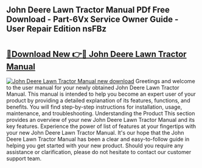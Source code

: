## John Deere Lawn Tractor Manual PDf Free Download - Part-6Vx Service Owner Guide - User Repair Edition nsFBz

# <h2><a href="http://bc92275.oget.top/?id=John+Deere+Lawn+Tractor+Manual">🔗Download New 👉🔴 John Deere Lawn Tractor Manual</a></h2>

[![John Deere Lawn Tractor Manual new download](https://i.imgur.com/5g1atiW.png)](http://bc92275.oget.top/?id=John+Deere+Lawn+Tractor+Manual)
Greetings and welcome to the user manual for your newly obtained John Deere Lawn Tractor Manual. This manual is intended to help you become an expert user of your product by providing a detailed explanation of its features, functions, and benefits. You will find step-by-step instructions for installation, usage, maintenance, and troubleshooting. Understanding the Product This section provides an overview of your new John Deere Lawn Tractor Manual and its key features. Experience the power of list of features at your fingertips with your new John Deere Lawn Tractor Manual. It's our hope that the John Deere Lawn Tractor Manual has been a clear and easy-to-follow guide in helping you get started with your new product. Should you require any assistance or clarification, please do not hesitate to contact our customer support team.
